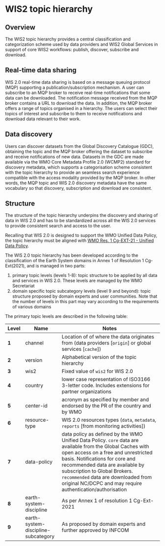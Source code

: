 # WIS2 topic hierarchy

## Overview

The WIS2 topic hierarchy provides a central classification and categorization scheme used by data
providers and WIS2 Global Services in support of core WIS2 workflows: publish, discover, subscribe
and download.

## Real-time data sharing

WIS 2.0 real-time data sharing is based on a message queuing protocol (MQP) supporting a publication/subscription mechanism. A user can subscribe to an MQP broker to receive real-time notifications that some data can be downloaded. The notification message received from the MQP broker contains a URL to download the data. In addition, the MQP broker offers a range of topics organised in a hierarchy. The users can select their topics of interest and subscribe to them to receive notifications and download data relevant to their work.

## Data discovery

Users can discover datasets from the Global Discovery Catalogue (GDC), obtaining the topic and the MQP broker offering the dataset to subscribe and receive notifications of new data. Datasets in the GDC are made available via the WMO Core Metadata Profile 2.0 (WCMP2) standard for discovery metadata, which supports a categorisation scheme consistent with the topic hierarchy to provide an seamless search experience compatible with the access modality provided by the MQP broker. In other words, the MQP topic and WIS 2.0 discovery metadata have the same vocabulary so that discovery, subscription and download are consistent.

## Structure

The structure of the topic hierarchy underpins the discovery and sharing of data in WIS 2.0 and has to be standardized across all the WIS 2.0 services to provide consistent search and access to the user.

Recalling that WIS 2.0 is designed to support the WMO Unified Data Policy, the topic hierarchy must be aligned with [WMO Res. 1 Cg-EXT-21 - Unified Data Policy](https://ane4bf-datap1.s3-eu-west-1.amazonaws.com/wmocms/s3fs-public/ckeditor/files/Cg-Ext2021-d04-1-WMO-UNIFIED-POLICY-FOR-THE-INTERNATIONAL-approved_en_0.pdf?4pv38FtU6R4fDNtwqOxjBCndLIfntWeR).

The WIS 2.0 topic hierarchy has been developed according to the classification of the Earth System domains in Annex 1 of Resolution 1 Cg-Ext(2021), and is managed in two parts:

1. primary topic levels (levels 1-8): topic structure to be applied by all data and services in WIS 2.0. These levels are managed by the WMO Secretariat
2. domain specific topic subcategory levels (level 9 and beyond): topic structure proposed by domain experts and user communities. Note that the number of levels in this part may vary according to the requirements of various domains


The primary topic levels are described in the following table:

| **Level** | **Name** | **Notes** |
| --- | --- | --- |
| **1** | channel | Location of of where the data originates from (data providers [`origin`] or global services [`cache`]) |
| **2** | version | Alphabetical version of the topic hierarchy |
| **3** | wis2 | Fixed value of `wis2` for WIS 2.0 |
| **4** | country | lower case representation of ISO3166 3-letter code. Includes extensions for partner organizations |
| **5** | center-id | acronym as specified by member and endorsed by the PR of the country and by WMO|
| **6** | resource-type | WIS 2.0 resources types (`data`, `metadata`, `reports` [from monitoring activities]) |
| **7** | data-policy | data policy as defined by the WMO Unified Data Policy. `core` data are available from the Global Caches with open access on a free and unrestricted basis. Notifications for core and recommended data are available by subscription to Global Brokers. `recommended` data are downloaded from original NC/DCPC and may require authentication/authorisation |
| **8** | earth-system-discipline | As per Annex 1 of resolution 1 Cg-Ext-2021 |
| **9** | earth-system-discipline-subcategory | As proposed by domain experts and further approved by INFCOM|
